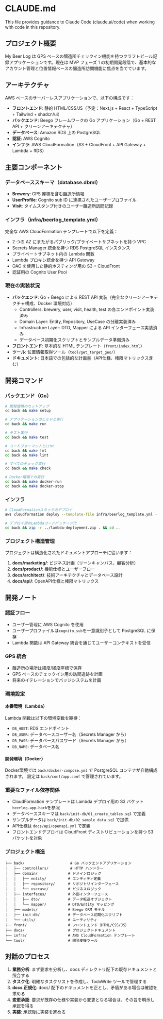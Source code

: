 # CLAUDE.md

This file provides guidance to Claude Code (claude.ai/code) when working with code in this repository.

## プロジェクト概要

My Beer Log は GPS ベースの醸造所チェックイン機能を持つクラフトビール記録アプリケーションです。現在は MVP フェーズ 1 の初期開発段階で、基本的なアカウント管理と位置情報ベースの醸造所訪問機能に焦点を当てています。

## アーキテクチャ

AWS ベースのサーバーレスアプリケーションで、以下の構成です：

- **フロントエンド**: 静的 HTML/CSS/JS（予定：Next.js + React + TypeScript + Tailwind + shadcn/ui）
- **バックエンド**: Beego フレームワークの Go アプリケーション（Go + REST API + クリーンアーキテクチャ）
- **データベース**: Amazon RDS 上の PostgreSQL
- **認証**: AWS Cognito
- **インフラ**: AWS CloudFormation（S3 + CloudFront + API Gateway + Lambda + RDS）

## 主要コンポーネント

### データベーススキーマ（database.dbml）

- **Brewery**: GPS 座標を含む醸造所情報
- **UserProfile**: Cognito sub ID に連携されたユーザープロファイル
- **Visit**: タイムスタンプ付きのユーザー醸造所訪問記録

### インフラ（infra/beerlog_template.yml）

完全な AWS CloudFormation テンプレートで以下を定義：

- 2 つの AZ にまたがるパブリック/プライベートサブネットを持つ VPC
- Secrets Manager 統合を持つ RDS PostgreSQL インスタンス
- プライベートサブネット内の Lambda 関数
- Lambda プロキシ統合を持つ API Gateway
- OAC を使用した静的ホスティング用の S3 + CloudFront
- 認証用の Cognito User Pool

### 現在の実装状況

- **バックエンド**: Go + Beego による REST API 実装（完全なクリーンアーキテクチャ構成、Docker 環境対応）
  - Controllers: brewery, user, visit, health, test の各エンドポイント実装済み
  - Domain Layer: Entity, Repository, UseCase の分離実装済み
  - Infrastructure Layer: DTO, Mapper による API インターフェース実装済み
  - データベース初期化スクリプトとサンプルデータ準備済み
- **フロントエンド**: 基本的な HTML テンプレート（`front/index.html`）
- **ツール**: 位置情報取得ツール（`tool/get_target_geo/`）
- **ドキュメント**: 日本語での包括的な計画書（API仕様、権限マトリックス含む）

## 開発コマンド

### バックエンド（Go）

```bash
# 開発環境のセットアップ
cd back && make setup

# アプリケーションのビルドと実行
cd back && make run

# テスト実行
cd back && make test

# コードフォーマットとLint
cd back && make fmt
cd back && make lint

# すべてのチェック実行
cd back && make check

# Docker環境での実行
cd back && make docker-run
cd back && make docker-stop
```

### インフラ

```bash
# CloudFormationスタックのデプロイ
aws cloudformation deploy --template-file infra/beerlog_template.yml --stack-name beerlog-stack --capabilities CAPABILITY_IAM

# デプロイ用のLambdaコードパッケージ化
cd back && zip -r ../lambda-deployment.zip . && cd ..
```

### プロジェクト構造管理

プロジェクトは構造化されたドキュメントアプローチに従います：

1. **docs/marketing/**: ビジネス計画（リーンキャンバス、顧客分析）
2. **docs/product/**: 機能仕様とユーザーフロー
3. **docs/architect/**: 技術アーキテクチャとデータベース設計
4. **docs/api/**: OpenAPI仕様と権限マトリックス

## 開発ノート

### 認証フロー

- ユーザー管理に AWS Cognito を使用
- ユーザープロファイルは`cognito_sub`を一意識別子として PostgreSQL に保存
- Lambda 関数は API Gateway 統合を通じてユーザーコンテキストを受信

### GPS 統合

- 醸造所の場所は緯度/経度座標で保存
- GPS ベースのチェックイン用の訪問追跡を計画
- 将来のイテレーションでバッジシステムを計画

### 環境設定

#### 本番環境（Lambda）
Lambda 関数は以下の環境変数を期待：

- `DB_HOST`: RDS エンドポイント
- `DB_USER`: データベースユーザー名（Secrets Manager から）
- `DB_PASS`: データベースパスワード（Secrets Manager から）
- `DB_NAME`: データベース名

#### 開発環境（Docker）
Docker環境では `back/docker-compose.yml` で PostgreSQL コンテナが自動構成されます。
設定は `back/conf/app.conf` で管理されています。

### 重要なファイル依存関係

- CloudFormation テンプレートは Lambda デプロイ用の S3 バケット`beerlog-app-back`を参照
- データベーススキーマは `back/init-db/01_create_tables.sql` で定義
- サンプルデータは `back/init-db/02_sample_data.sql` で提供
- API仕様は `docs/api/openapi.yml` で定義
- フロントエンドデプロイは CloudFront ディストリビューションを持つ S3 バケットを対象

### プロジェクト構造

```
├── back/                     # Go バックエンドアプリケーション
│   ├── controllers/          # HTTP ハンドラー
│   ├── domain/              # ドメインロジック
│   │   ├── entity/          # エンティティ定義
│   │   ├── repository/      # リポジトリインターフェース
│   │   └── usecase/         # ビジネスロジック
│   ├── interfaces/          # 外部インターフェース
│   │   ├── dto/             # データ転送オブジェクト
│   │   └── mapper/          # DTO/Entity マッピング
│   ├── models/              # Beego ORM モデル
│   ├── init-db/             # データベース初期化スクリプト
│   └── utils/               # ユーティリティ
├── front/                   # フロントエンド（HTML/CSS/JS）
├── docs/                    # プロジェクトドキュメント
├── infra/                   # AWS CloudFormation テンプレート
└── tool/                    # 開発支援ツール
```

## 対話のプロセス

1. **業務分析**: まず要求を分析し、docs ディレクトリ配下の既存ドキュメントと照合する
2. **タスク化**: 明確なタスクリストを作成し、TodoWrite ツールで管理する
3. **docs 正規化**: docs/ 配下のドキュメントを正とし、矛盾がある場合は確認を求める
4. **変更承認**: 要求が既存の仕様や実装から変更となる場合は、その旨を明示し承認を得る
5. **実装**: 承認後に実装を進める
